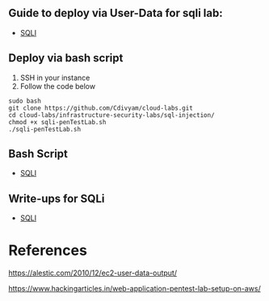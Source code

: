 ## Guide to deploy via User-Data for sqli lab:
* [SQLI](sqli-penTestBootScript.md)

## Deploy via bash script
1. SSH in your instance
2. Follow the code below
```
sudo bash
git clone https://github.com/Cdivyam/cloud-labs.git
cd cloud-labs/infrastructure-security-labs/sql-injection/
chmod +x sqli-penTestLab.sh
./sqli-penTestLab.sh
```
## Bash Script
* [SQLI](sqli-penTestLab.sh)

## Write-ups for SQLi
* [SQLI](sqli-writeup.md)

# References

https://alestic.com/2010/12/ec2-user-data-output/

https://www.hackingarticles.in/web-application-pentest-lab-setup-on-aws/